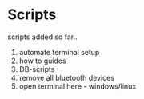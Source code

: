 # Scripts
scripts added so far..
1) automate terminal setup
2) how to guides
3) DB-scripts
4) remove all bluetooth devices
5) open terminal here - windows/linux